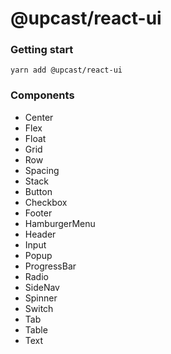# @upcast/react-ui

### Getting start

```
yarn add @upcast/react-ui
```

### Components

- Center
- Flex
- Float
- Grid
- Row
- Spacing
- Stack
- Button
- Checkbox
- Footer
- HamburgerMenu
- Header
- Input
- Popup
- ProgressBar
- Radio
- SideNav
- Spinner
- Switch
- Tab
- Table
- Text
